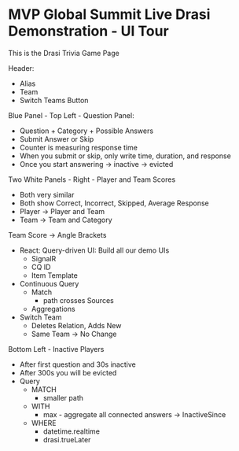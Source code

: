 # MVP Global Summit Live Drasi Demonstration - UI Tour

This is the Drasi Trivia Game Page

Header:
- Alias
- Team
- Switch Teams Button

Blue Panel - Top Left - Question Panel:
- Question + Category + Possible Answers
- Submit Answer or Skip
- Counter is measuring response time
- When you submit or skip, only write time, duration, and response 
- Once you start answering -> inactive -> evicted

Two White Panels - Right - Player and Team Scores
- Both very similar
- Both show Correct, Incorrect, Skipped, Average Response
- Player -> Player and Team
- Team -> Team and Category

Team Score -> Angle Brackets
- React: Query-driven UI: Build all our demo UIs 
  - SignalR
  - CQ ID
  - Item Template
- Continuous Query
  - Match
    - path crosses Sources
  - Aggregations
- Switch Team
  - Deletes Relation, Adds New
  - Same Team -> No Change

Bottom Left - Inactive Players
- After first question and 30s inactive
- After 300s you will be evicted
- Query
  - MATCH
    - smaller path
  - WITH
    - max - aggregate all connected answers -> InactiveSince
  - WHERE 
    - datetime.realtime
    - drasi.trueLater
